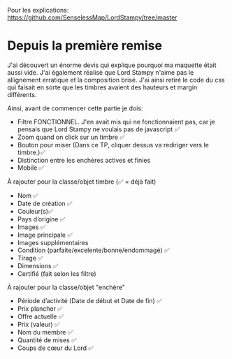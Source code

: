 Pour les explications: https://github.com/SenselessMap/LordStampy/tree/master

# Depuis la première remise

J'ai découvert un énorme devis qui explique pourquoi ma maquette était aussi vide. J'ai également réalisé que Lord Stampy n'aime pas le allignement erratique et la composition brisé. J'ai ainsi retiré le code du css qui faisait en sorte que les timbres avaient des hauteurs et margin différents. 

Ainsi, avant de commencer cette partie je dois:
- Filtre FONCTIONNEL. J'en avait mis qui ne fonctionnaient pas, car je pensais que Lord Stampy ne voulais pas de javascript ✅
- Zoom quand on click sur un timbre ✅
- Bouton pour miser (Dans ce TP, cliquer dessus va rediriger vers le timbre.)✅
- Distinction entre les enchères actives et finies 
- Mobile ✅


À rajouter pour la classe/objet timbre (✅ = déjà fait)
- Nom ✅
- Date de création ✅
- Couleur(s)✅
- Pays d’origine ✅
- Images ✅
- Image principale ✅
- Images supplémentaires 
- Condition (parfaite/excelente/bonne/endommagé) ✅
- Tirage ✅
- Dimensions ✅
- Certifié (fait selon les filtre)


À rajouter pour la classe/objet "enchère" 
- Période d’activité (Date de début et Date de fin) ✅
- Prix plancher ✅
- Offre actuelle ✅
- Prix (valeur) ✅
- Nom du membre ✅
- Quantité de mises ✅
- Coups de cœur du Lord ✅